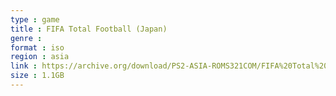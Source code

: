 ```yaml
---
type : game
title : FIFA Total Football (Japan)
genre : 
format : iso
region : asia
link : https://archive.org/download/PS2-ASIA-ROMS321COM/FIFA%20Total%20Football%20%28Japan%29.7z
size : 1.1GB
---
```

